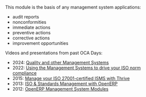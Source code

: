This module is the basis of any management system applications:

- audit reports
- nonconformities
- immediate actions
- preventive actions
- corrective actions
- improvement opportunities

Videos and presentations from past OCA Days:

 * 2024: [Quality and other Management Systems](https://www.youtube.com/watch?v=sx6A58IwYJ4)
 * 2022: [Using the Management Systems to drive your ISO norm compliance](https://www.youtube.com/watch?v=w2nf_O9TajM)
 * 2015: [Manage your ISO 27001-certified ISMS with Thrive](https://es.slideshare.net/slideshow/manage-your-information-security-management-system-with-thrive/49101147)
 * 2013: [ISO & Standards Management with OpenERP](https://es.slideshare.net/slideshow/iso-anmanagement-systemswithopenerpen/23915296)
 * 2012: [OpenERP Management System Modules](https://es.slideshare.net/slideshow/openerp-management-system-modules/13058968#2)

